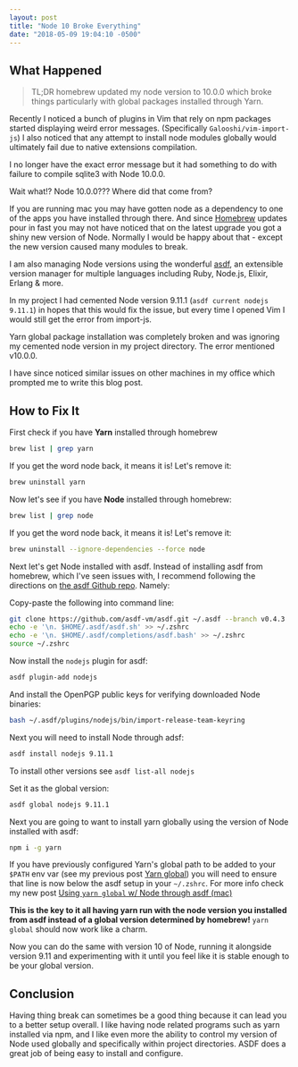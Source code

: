 ```yaml
---
layout: post
title: "Node 10 Broke Everything"
date: "2018-05-09 19:04:10 -0500"
---
```


## What Happened
> TL;DR homebrew updated my node version to 10.0.0 which broke things
> particularly with global packages installed through Yarn.

Recently I noticed a bunch of plugins in Vim that rely on npm packages started
displaying weird error messages. (Specifically `Galooshi/vim-import-js`) I also
noticed that any attempt to install node modules globally would ultimately fail
due to native extensions compilation.

I no longer have the exact error message but it had something to do with failure
to compile sqlite3 with Node 10.0.0.

Wait what!? Node 10.0.0??? Where did that come from?

If you are running mac you may have gotten node as a dependency to one of the
apps you have installed through there. And since
[Homebrew](https://github.com/Homebrew/brew) updates pour in fast you may not
have noticed that on the latest upgrade you got a shiny new version of Node.
Normally I would be happy about that - except the new version caused many
modules to break.

I am also managing Node versions using the wonderful
[asdf](https://github.com/asdf-vm/asdf), an extensible version manager for multiple
languages including Ruby, Node.js, Elixir, Erlang & more.

In my project I had cemented Node version 9.11.1 (`asdf current nodejs 9.11.1`)
in hopes that this would fix the issue, but every time I opened Vim I would
still get the error from import-js.

Yarn global package installation was completely broken and was ignoring my
cemented node version in my project directory. The error mentioned v10.0.0.

I have since noticed similar issues on other machines in my office which
prompted me to write this blog post.


## How to Fix It
First check if you have **Yarn** installed through homebrew

```sh
brew list | grep yarn
```

If you get the word node back, it means it is! Let's remove it:

```sh
brew uninstall yarn
```

Now let's see if you have **Node** installed through homebrew:

```sh
brew list | grep node
```

If you get the word node back, it means it is! Let's remove it:

```sh
brew uninstall --ignore-dependencies --force node
```

Next let's get Node installed with asdf. Instead of installing asdf from
homebrew, which I've seen issues with, I recommend following the directions on
[the asdf Github repo](https://github.com/asdf-vm/asdf). Namely:

Copy-paste the following into command line:

```bash
git clone https://github.com/asdf-vm/asdf.git ~/.asdf --branch v0.4.3
echo -e '\n. $HOME/.asdf/asdf.sh' >> ~/.zshrc
echo -e '\n. $HOME/.asdf/completions/asdf.bash' >> ~/.zshrc
source ~/.zshrc
```

Now install the `nodejs` plugin for asdf:

```sh
asdf plugin-add nodejs
```

And install the OpenPGP public keys for verifying downloaded Node binaries:

```sh
bash ~/.asdf/plugins/nodejs/bin/import-release-team-keyring
```

Next you will need to install Node through adsf:

```sh
asdf install nodejs 9.11.1
```

To install other versions see `asdf list-all nodejs`

Set it as the global version:

```sh
asdf global nodejs 9.11.1
```

Next you are going to want to install yarn globally using the version of Node
installed with asdf:

```sh
npm i -g yarn
```

If you have previously configured Yarn's global path to be added to your `$PATH`
env var (see my previous post [Yarn
global](https://til.hashrocket.com/posts/abfcbb7613-yarn-global)) you will need
to ensure that line is now below the asdf setup in your `~/.zshrc`. For more
info check my new post [Using `yarn global` w/ Node through asdf
(mac)](https://til.hashrocket.com/posts/esd7dvzfme-using-yarn-global-w-node-through-asdf-mac)

**This is the key to it all having yarn run with the node version you installed
from asdf instead of a global version determined by homebrew!** `yarn global`
should now work like a charm.

Now you can do the same with version 10 of Node, running it alongside version
9.11 and experimenting with it until you feel like it is stable enough to be
your global version.

## Conclusion
Having thing break can sometimes be a good thing because it can lead you to a
better setup overall. I like having node related programs such as yarn installed
via npm, and I like even more the ability to control my version of Node used
globally and specifically within project directories. ASDF does a great job of
being easy to install and configure.
